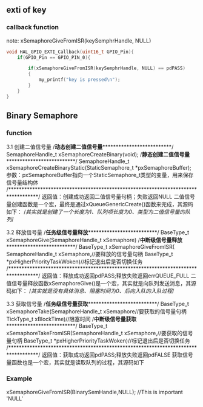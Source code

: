 ## exti of key
### callback function
note:
xSemaphoreGiveFromISR(keySemphrHandle, NULL)
```c 
void HAL_GPIO_EXTI_Callback(uint16_t GPIO_Pin){
    if(GPIO_Pin == GPIO_PIN_0){

        if(xSemaphoreGiveFromISR(keySemphrHandle, NULL) == pdPASS) 
        {
            my_printf("key is pressed\n");
        }
    }
}

```



## Binary Semaphore 
### function
3.1 创建二值信号量
/********************动态创建二值信号量**********************************************/
SemaphoreHandle_t xSemaphoreCreateBinary(void);
/********************静态创建二值信号量**********************************************/
SemaphoreHandle_t xSemaphoreCreateBinaryStatic(StaticSemaphore_t *pxSemaphoreBuffer);
参数：pxSemaphoreBuffer指向一个StaticSemaphore_t类型的变量，用来保存信号量结构体
/***********************************************************************************/
返回值：创建成功返回二值信号量句柄；失败返回NULL
二值信号量创建函数是一个宏，最终是通过xQueueGenericCreate()函数来完成，其源码如下：
/*其实就是创建了一个长度为1、队列项长度为0、类型为二值信号量的队列*/

3.2 释放信号量
/********************任务级信号量释放**********************************************/
BaseType_t xSemaphoreGive(SemaphoreHandle_t  xSemaphore)
/********************中断级信号量释放**********************************************/
BaseType_t xSemaphoreGiveFromISR( SemaphoreHandle_t xSemaphore,//要释放的信号量句柄
                         BaseType_t *pxHigherPriorityTaskWoken)//标记退出后是否切换任务
/***********************************************************************************/
返回值：释放成功返回pdPASS;释放失败返回errQUEUE_FULL
二值信号量释放函数xSemaphoreGive()是一个宏，其实就是向队列发送消息，其源码如下：
/*其实就是没有具体消息、阻塞时间为0、后向入队的入队过程*/

3.3 获取信号量
/********************任务级信号量获取**********************************************/
BaseType_t xSemaphoreTake(SemaphoreHandle_t  xSemaphore//要获取的信号量句柄
                          TickType_t xBlockTime)//阻塞时间
/********************中断级信号量获取**********************************************/
BaseType_t xSemaphoreTakeFromISR(SemaphoreHandle_t xSemaphore,//要获取的信号量句柄
                         BaseType_t *pxHigherPriorityTaskWoken)//标记退出后是否切换任务
/***********************************************************************************/
返回值：获取成功返回pdPASS;释放失败返回pdFALSE
获取信号量函数也是一个宏，其实就是读取队列的过程，其源码如下

### Example
xSemaphoreGiveFromISR(BinarySemHandle,NULL); //This is important 'NULL'
